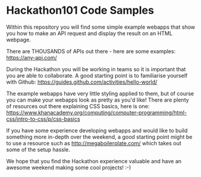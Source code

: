 # Hackathon101 Code Samples

Within this repository you will find some simple example webapps that show you how to make an API request and display the result on an HTML webpage.

There are THOUSANDS of APIs out there - here are some examples: https://any-api.com/

During the Hackathon you will be working in teams so it is important that you are able to collaborate. A good starting point is to familiarise yourself with Github: https://guides.github.com/activities/hello-world/

The example webapps have very little styling applied to them, but of course you can make your webapps look as pretty as you'd like! There are plenty of resources out there explaining CSS basics, here is one: https://www.khanacademy.org/computing/computer-programming/html-css/intro-to-css/p/css-basics

If you have some experience developing webapps and would like to build something more in-depth over the weekend, a good starting point might be to use a resource such as http://megaboilerplate.com/ which takes out some of the setup hassle.

We hope that you find the Hackathon experience valuable and have an awesome weekend making some cool projects! :-)
